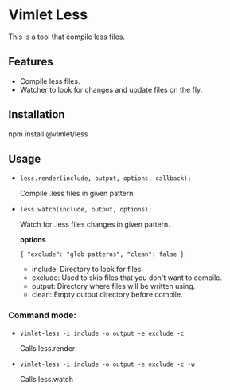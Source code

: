 # Vimlet Less

This is a tool that compile less files.

## Features

* Compile less files.
* Watcher to look for changes and update files on the fly.

## Installation

npm install @vimlet/less

## Usage

* `less.render(include, output, options, callback);`

    Compile .less files in given pattern.
    
* `less.watch(include, output, options);`

    Watch for .less files changes in given pattern.

    **options**

    `{
        "exclude": "glob patterns",
        "clean": false
    }`

    * include: Directory to look for files.
    * exclude: Used to skip files that you don't want to compile.
    * output: Directory where files will be written using.
    * clean: Empty output directory before compile.

### Command mode:

* `vimlet-less -i include -o output -e exclude -c`

    Calls less.render

* `vimlet-less -i include -o output -e exclude -c -w`

    Calls less.watch
